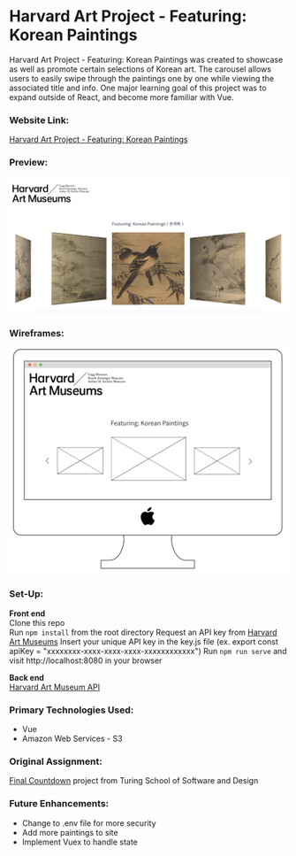 # Harvard Art Project - Featuring: Korean Paintings

Harvard Art Project - Featuring: Korean Paintings was created to showcase as well as promote certain selections of Korean art. The carousel allows users to easily swipe through the paintings one by one while viewing the associated title and info. One major learning goal of this project was to expand outside of React, and become more familiar with Vue.

### Website Link:
[Harvard Art Project - Featuring: Korean Paintings](http://harvard-art-project.s3-website-us-west-2.amazonaws.com/)

### Preview:
![Final Screenshot](harvard-art-project-ss.png)

### Wireframes:
![Wireframes](korean-paintings-ss.png)

### Set-Up:
**Front end**  
Clone this repo  
Run `npm install` from the root directory
Request an API key from [Harvard Art Museums](https://www.harvardartmuseums.org/collections/api)
Insert your unique API key in the key.js file (ex. export const apiKey = "xxxxxxxx-xxxx-xxxx-xxxx-xxxxxxxxxxxx")
Run `npm run serve` and visit http://localhost:8080 in your browser

**Back end**   
[Harvard Art Museum API](https://www.harvardartmuseums.org/collections/api)

### Primary Technologies Used:
* Vue
* Amazon Web Services - S3

### Original Assignment: 
[Final Countdown](http://frontend.turing.io/projects/final-countdown.html) project from Turing School of Software and Design  

### Future Enhancements:
* Change to .env file for more security
* Add more paintings to site
* Implement Vuex to handle state
